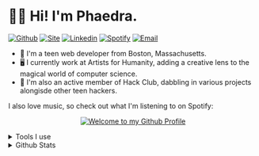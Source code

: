 # 👋🏾 Hi! I'm Phaedra.

[![Github](https://img.shields.io/badge/ph4iry-000000?style=for-the-badge&logo=github&link=https%3A%2F%2Fgithub.com%2Fph4iry)](https://github.com)
[![Site](https://img.shields.io/badge/phaedraverse.dev-6355b5?style=for-the-badge&label=explore%20my%20site%3A&labelColor=000000&link=https%3A%2F%2Fphaedraverse.dev)](https://phaedraverse.dev)
[![Linkedin](https://img.shields.io/badge/Phaedra%20Sanon-0A66C2?style=for-the-badge&logo=linkedin)](https://linkedin.com/phaedra-sanon)
[![Spotify](https://img.shields.io/badge/spotify-1DB954?style=for-the-badge&logo=spotify&logoColor=FFF)](https://open.spotify.com/user/p44gq4wrzz0qlhy8prpq99n3a?si=eb880c9ff3b04375)
[![Email](https://img.shields.io/badge/email-EA4335?style=for-the-badge&logo=gmail&logoColor=FFF)](mailto:phaedrasanon@gmail.com)

* 💫 I'm a teen web developer from Boston, Massachusetts.
* 🖥️ I currently work at Artists for Humanity, adding a creative lens to the magical world of computer science.
* 👾 I'm also an active member of Hack Club, dabbling in various projects alongisde other teen hackers.

I also love music, so check out what I'm listening to on Spotify:


<div align="center">

[![Welcome to my Github Profile](https://spotify-github-profile.kittinanx.com/api/view?uid=p44gq4wrzz0qlhy8prpq99n3a&cover_image=true&theme=novatorem&show_offline=false&background_color=121212&interchange=true&bar_color=0F9&bar_color_cover=false)](https://open.spotify.com/user/p44gq4wrzz0qlhy8prpq99n3a?si=eb880c9ff3b04375)

</div>

<details>
  <summary>Tools I use</summary>
  
  [![Tailwind CSS](https://img.shields.io/badge/Tailwind%20CSS-06B6D4?style=for-the-badge&logo=tailwind-css&logoColor=FFF)](https://tailwindcss.com/)
  [![React](https://img.shields.io/badge/React-000?style=for-the-badge&logo=react&logoColor=61DAFB)](https://reactjs.org/)
  [![Next.js](https://img.shields.io/badge/Next.js-000?style=for-the-badge&logo=next.js&logoColor=FFF)](https://nextjs.org/)
  [![Vercel](https://img.shields.io/badge/Vercel-000000?style=for-the-badge&logo=vercel&logoColor=FFF)](https://vercel.com/)
  [![HTML](https://img.shields.io/badge/HTML-E34F26?style=for-the-badge&logo=html5&logoColor=FFF)](https://developer.mozilla.org/en-US/docs/Web/HTML)
  [![CSS](https://img.shields.io/badge/CSS-1572B6?style=for-the-badge&logo=css3&logoColor=FFF)](https://developer.mozilla.org/en-US/docs/Web/CSS)
  [![JavaScript](https://img.shields.io/badge/JavaScript-F7DF1E?style=for-the-badge&logo=javascript&logoColor=000)](https://developer.mozilla.org/en-US/docs/Web/JavaScript)
  [![Sass](https://img.shields.io/badge/Sass-CC6699?style=for-the-badge&logo=sass&logoColor=FFF)](https://sass-lang.com/)
  [![Java](https://img.shields.io/badge/Java-007396?style=for-the-badge&logo=java&logoColor=FFF)](https://www.java.com/)
  [![Python](https://img.shields.io/badge/Python-3776AB?style=for-the-badge&logo=python&logoColor=FFF)](https://www.python.org/)
  [![Figma](https://img.shields.io/badge/Figma-F24E1E?style=for-the-badge&logo=figma&logoColor=FFF)](https://www.figma.com/)
  [![TypeScript](https://img.shields.io/badge/TypeScript-007ACC?style=for-the-badge&logo=typescript&logoColor=FFF)](https://www.typescriptlang.org/)
  [![Astro](https://img.shields.io/badge/Astro-000000?style=for-the-badge&logo=astro&logoColor=FFF)](https://astro.build/)
  [![Node.js](https://img.shields.io/badge/Node.js-339933?style=for-the-badge&logo=node.js&logoColor=FFF)](https://nodejs.org/)
  [![VS Code](https://img.shields.io/badge/Visual%20Studio%20Code-007ACC?style=for-the-badge&logo=visual-studio-code&logoColor=FFF)](https://code.visualstudio.com/)
</details>

<details>
  <summary>Github Stats</summary>

  ![Phaedra's GitHub stats](https://github-readme-stats.vercel.app/api?username=ph4iry&show_icons=true&theme=dracula)

  ![Top Langs](https://github-readme-stats.vercel.app/api/top-langs/?username=ph4iry&layout=compact&theme=dracula)
</details>
